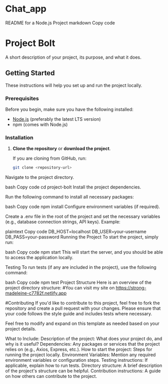 # Chat_app
README for a Node.js Project
markdown
Copy code
# Project Bolt

A short description of your project, its purpose, and what it does.

## Getting Started

These instructions will help you set up and run the project locally.

### Prerequisites

Before you begin, make sure you have the following installed:

- [Node.js](https://nodejs.org/) (preferably the latest LTS version)
- npm (comes with Node.js)

### Installation

1. **Clone the repository** or **download the project**.

   If you are cloning from GitHub, run:

   ```bash
   git clone <repository-url>
Navigate to the project directory.

bash
Copy code
cd project-bolt
Install the project dependencies.

Run the following command to install all necessary packages:

bash
Copy code
npm install
Configure environment variables (if required).

Create a .env file in the root of the project and set the necessary variables (e.g., database connection strings, API keys). Example:

plaintext
Copy code
DB_HOST=localhost
DB_USER=your-username
DB_PASS=your-password
Running the Project
To start the project, simply run:

bash
Copy code
npm start
This will start the server, and you should be able to access the application locally.

Testing
To run tests (if any are included in the project), use the following command:

bash
Copy code
npm test
Project Structure
Here is an overview of the project directory structure:
#You can visit my site on
https://strong-madeleine-c7782f.netlify.app

#Contributing
If you'd like to contribute to this project, feel free to fork the repository and create a pull request with your changes. Please ensure that your code follows the style guide and includes tests where necessary.

Feel free to modify and expand on this template as needed based on your project details.

What to Include:
Description of the project: What does your project do, and why is it useful?
Dependencies: Any packages or services that the project relies on (e.g., Axios, Express, etc.).
How to start the project: Steps for running the project locally.
Environment Variables: Mention any required environment variables or configuration steps.
Testing instructions: If applicable, explain how to run tests.
Directory structure: A brief description of the project's structure can be helpful.
Contribution instructions: A guide on how others can contribute to the project.

